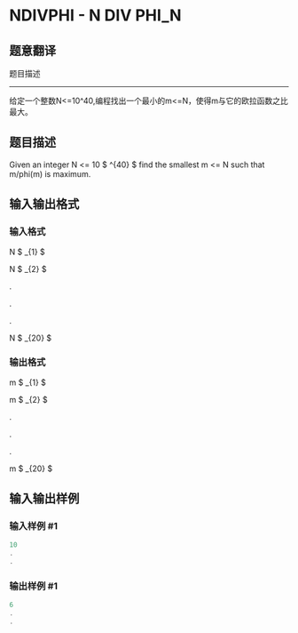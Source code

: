 # NDIVPHI - N DIV PHI_N

## 题意翻译

题目描述

------------

给定一个整数N<=10^40,编程找出一个最小的m<=N，使得m与它的欧拉函数之比最大。

## 题目描述

Given an integer N <= 10 $ ^{40} $ find the smallest m <= N such that m/phi(m) is maximum.

## 输入输出格式

### 输入格式

N $ _{1} $

N $ _{2} $

.

.

.

N $ _{20} $

### 输出格式

m $ _{1} $

m $ _{2} $

.

.

.

m $ _{20} $

## 输入输出样例

### 输入样例 #1

```cpp
10
.
.
```


### 输出样例 #1

```cpp
6
.
.
```


